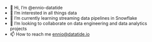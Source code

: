 - 👋 Hi, I’m @ennio-datatide
- 👀 I’m interested in all things data
- 🌱 I’m currently learning streaming data pipelines in Snowflake
- 💞️ I’m looking to collaborate on data engineering and data analytics projects
- 📫 How to reach me ennio@datatide.io

<!---
ennio-datatide/ennio-datatide is a ✨ special ✨ repository because its `README.md` (this file) appears on your GitHub profile.
You can click the Preview link to take a look at your changes.
--->
